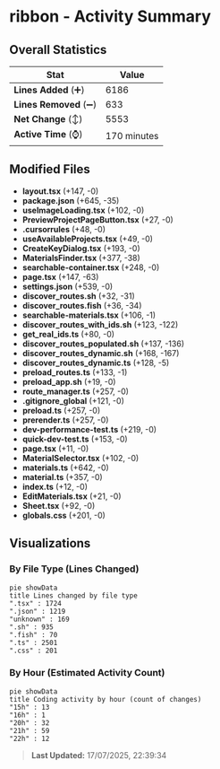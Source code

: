 # ribbon - Activity Summary 

## Overall Statistics

| Stat                   | Value                                                             |
| ---------------------- | ----------------------------------------------------------------- |
| **Lines Added** (➕)   | 6186                                          |
| **Lines Removed** (➖) | 633                                        |
| **Net Change** (↕)    | 5553                |
| **Active Time** (⌚)   | 170 minutes |


## Modified Files
- **layout.tsx** (+147, -0)
- **package.json** (+645, -35)
- **useImageLoading.tsx** (+102, -0)
- **PreviewProjectPageButton.tsx** (+27, -0)
- **.cursorrules** (+48, -0)
- **useAvailableProjects.tsx** (+49, -0)
- **CreateKeyDialog.tsx** (+193, -0)
- **MaterialsFinder.tsx** (+377, -38)
- **searchable-container.tsx** (+248, -0)
- **page.tsx** (+147, -63)
- **settings.json** (+539, -0)
- **discover_routes.sh** (+32, -31)
- **discover_routes.fish** (+36, -34)
- **searchable-materials.tsx** (+106, -1)
- **discover_routes_with_ids.sh** (+123, -122)
- **get_real_ids.ts** (+80, -0)
- **discover_routes_populated.sh** (+137, -136)
- **discover_routes_dynamic.sh** (+168, -167)
- **discover_routes_dynamic.ts** (+128, -5)
- **preload_routes.ts** (+133, -1)
- **preload_app.sh** (+19, -0)
- **route_manager.ts** (+257, -0)
- **.gitignore_global** (+121, -0)
- **preload.ts** (+257, -0)
- **prerender.ts** (+257, -0)
- **dev-performance-test.ts** (+219, -0)
- **quick-dev-test.ts** (+153, -0)
- **page.tsx** (+11, -0)
- **MaterialSelector.tsx** (+102, -0)
- **materials.ts** (+642, -0)
- **material.ts** (+357, -0)
- **index.ts** (+12, -0)
- **EditMaterials.tsx** (+21, -0)
- **Sheet.tsx** (+92, -0)
- **globals.css** (+201, -0)

## Visualizations

### By File Type (Lines Changed)

```mermaid
pie showData
title Lines changed by file type
".tsx" : 1724
".json" : 1219
"unknown" : 169
".sh" : 935
".fish" : 70
".ts" : 2501
".css" : 201
```

### By Hour (Estimated Activity Count)

```mermaid
pie showData
title Coding activity by hour (count of changes)
"15h" : 13
"16h" : 1
"20h" : 32
"21h" : 59
"22h" : 12
```


> **Last Updated:** 17/07/2025, 22:39:34